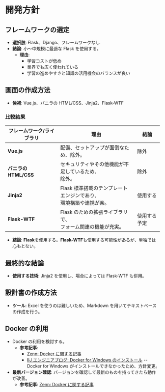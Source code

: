 # 開発方針

## フレームワークの選定

- **選択肢**: Flask、Django、フレームワークなし
- **結論**: 小～中規模に最適な Flask を使用する。
  - **理由**:
    - 学習コストが低め
    - 業界でも広く使われている
    - 学習の進めやすさと知識の活用機会のバランスが良い

## 画面の作成方法

- **候補**: Vue.js、バニラの HTML/CSS、Jinja2、Flask-WTF

### 比較結果

| フレームワーク/ライブラリ | 理由                                                                 | 結論         |
| ------------------------- | -------------------------------------------------------------------- | ------------ |
| **Vue.js**                | 配備、セットアップが面倒なため、除外。                               | 除外         |
| **バニラの<br>HTML/CSS**  | セキュリティやその他機能が不足しているため、<br>除外。               | 除外         |
| **Jinja2**                | Flask 標準搭載のテンプレートエンジンであり、<br>環境構築や連携が楽。 | 使用する     |
| **Flask-WTF**             | Flask のための拡張ライブラリで、<br>フォーム関連の機能が充実。       | 使用する予定 |

- **結論**: **Flask**を使用する。**Flask-WTF**も使用する可能性があるが、単独では心もとない。

## 最終的な結論

- **使用する技術**: Jinja2 を使用し、場合によっては Flask-WTF も併用。

## 設計書の作成方法

- **ツール**: Excel を使うのは難しいため、Markdown を用いてテキストベースの作成を行う。

## Docker の利用

- Docker の利用を検討する。
  - **参考記事**:
    - [Zenn: Docker に関する記事](https://zenn.dev/felmy/articles/108c3c30ab7d86)
    - [IIJ エンジニアブログ: Docker for Windows のインストール](https://eng-blog.iij.ad.jp/archives/17746)
      -- Docker for Windows がインストールできなかったため、方針変更。
- **最新バージョン確認**: バージョンを確認して最新のものを持ってきたら動作が改善。
  - **参考記事**: [Zenn: Docker に関する記事](https://zenn.dev/felmy/articles/108c3c30ab7d86)
